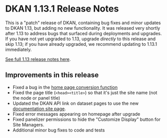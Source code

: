 # DKAN 1.13.1 Release Notes

This is a "patch" release of DKAN, containing bug fixes and minor updates to DKAN 1.13, but adding no new functionality. It was released very shortly after 1.13 to address bugs that surfaced during deployments and upgrades. If you have not yet upgraded to 1.13, upgrade _directly_ to this release and skip 1.13; if you have already upgraded, we recommend updating to 1.13.1 immediately. 

[See full 1.13 release notes here](https://github.com/NuCivic/dkan/releases/tag/7.x-1.13).


## Improvements in this release

 - Fixed a bug in the [home page conversion function](https://github.com/NuCivic/dkan/blob/f6d58c0751e9fe16016cb289c17697f4d44d1059/modules/dkan/dkan_sitewide/dkan_sitewide.module#L297)
 - Fixed the page title (`<head><title>`) so that it's just the site name (not the node or panel title)
 - Updated the DKAN API link on dataset pages to use the new [documentation site page](http://docs.getdkan.com/en/latest/apis/index.html).
 - Fixed error messages appearing on homepage after upgrade
 - Fixed panelizer permissions to hide the "Customize Display" button for Site Managers.
 - Additional minor bug fixes to code and tests

